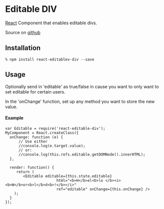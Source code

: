# Editable DIV

[React][1] Component that enables editable divs. 

Source on [github][3]

## Installation

    % npm install react-editablev-div --save

## Usage

Optionally send in 'editable' as true/false in cause you want
to only want to set editable for certain users.

In the 'onChange' function, set up any method
you want to store the new value.

#### Example

    var Editable = require('react-editable-div');
    MyComponent = React.createClass({
      onChange: function (e) {
          // Use either
          //console.log(e.target.value);
          // or:
          //console.log(this.refs.editable.getDOMNode().innerHTML);
      },

      render: function() {
         return (
            <Editable editable={this.state.editable}
                           html="<b>H</b>el<b>lo </b><i><b>W</b>or<b>l</b>d<b>!</b></i>"
                           ref="editable" onChange={this.onChange} />
        );
      }
    });

[1]: https://facebook.github.io/react
[2]: https://github.com/svenanders/react-editable-div/issues/1
[3]: https://github.com/svenanders/react-editable-div